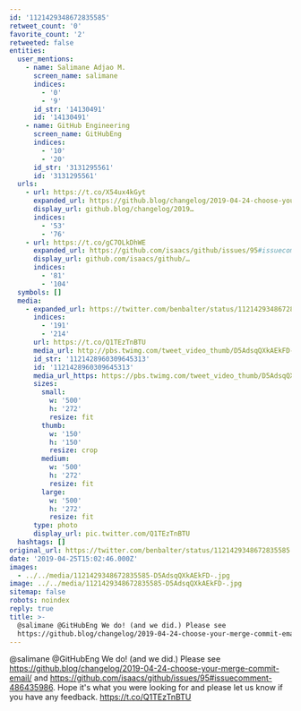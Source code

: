 ```yaml
---
id: '1121429348672835585'
retweet_count: '0'
favorite_count: '2'
retweeted: false
entities:
  user_mentions:
    - name: Salimane Adjao M.
      screen_name: salimane
      indices:
        - '0'
        - '9'
      id_str: '14130491'
      id: '14130491'
    - name: GitHub Engineering
      screen_name: GitHubEng
      indices:
        - '10'
        - '20'
      id_str: '3131295561'
      id: '3131295561'
  urls:
    - url: https://t.co/X54ux4kGyt
      expanded_url: https://github.blog/changelog/2019-04-24-choose-your-merge-commit-email/
      display_url: github.blog/changelog/2019…
      indices:
        - '53'
        - '76'
    - url: https://t.co/gC7OLkDhWE
      expanded_url: https://github.com/isaacs/github/issues/95#issuecomment-486435986
      display_url: github.com/isaacs/github/…
      indices:
        - '81'
        - '104'
  symbols: []
  media:
    - expanded_url: https://twitter.com/benbalter/status/1121429348672835585/photo/1
      indices:
        - '191'
        - '214'
      url: https://t.co/Q1TEzTnBTU
      media_url: http://pbs.twimg.com/tweet_video_thumb/D5AdsqQXkAEkFD-.jpg
      id_str: '1121428960309645313'
      id: '1121428960309645313'
      media_url_https: https://pbs.twimg.com/tweet_video_thumb/D5AdsqQXkAEkFD-.jpg
      sizes:
        small:
          w: '500'
          h: '272'
          resize: fit
        thumb:
          w: '150'
          h: '150'
          resize: crop
        medium:
          w: '500'
          h: '272'
          resize: fit
        large:
          w: '500'
          h: '272'
          resize: fit
      type: photo
      display_url: pic.twitter.com/Q1TEzTnBTU
  hashtags: []
original_url: https://twitter.com/benbalter/status/1121429348672835585
date: '2019-04-25T15:02:46.000Z'
images:
  - ../../media/1121429348672835585-D5AdsqQXkAEkFD-.jpg
image: ../../media/1121429348672835585-D5AdsqQXkAEkFD-.jpg
sitemap: false
robots: noindex
reply: true
title: >-
  @salimane @GitHubEng We do! (and we did.) Please see
  https://github.blog/changelog/2019-04-24-choose-your-merge-commit-email/…
---
```


@salimane @GitHubEng We do! (and we did.) Please see https://github.blog/changelog/2019-04-24-choose-your-merge-commit-email/ and https://github.com/isaacs/github/issues/95#issuecomment-486435986. Hope it's what you were looking for and please let us know if you have any feedback. https://t.co/Q1TEzTnBTU